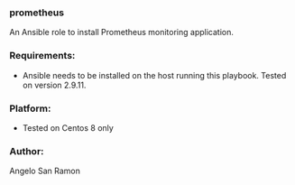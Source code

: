 ### prometheus
An Ansible role to install Prometheus monitoring application.

### Requirements:
* Ansible needs to be installed on the host running this playbook. Tested on version 2.9.11.

### Platform:
* Tested on Centos 8 only

### Author:
Angelo San Ramon